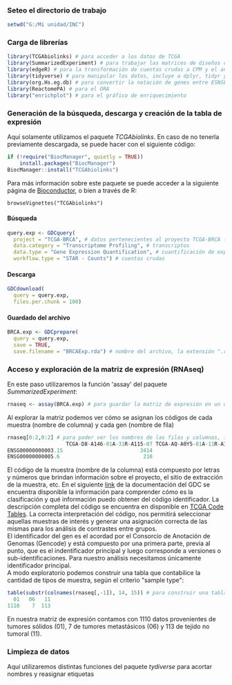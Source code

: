 ### Seteo el directorio de trabajo
```R
setwd("G:/Mi unidad/INC") 
```
### Carga de librerías
```R
library(TCGAbiolinks) # para acceder a los datos de TCGA  
library(SummarizedExperiment) # para trabajar las matrices de diseños de experimentos  
library(edgeR) # para la transformación de cuentas crudas a CPM y el análisis de DEGs  
library(tidyverse) # para manipular los datos, incluye a dplyr, tidyr y ggplot2  
library(org.Hs.eg.db) # para convertir la notación de genes entre ESNSEMBL, SYMBOL, ENTREZ, etc  
library(ReactomePA) # para el ORA  
library("enrichplot") # para el gráfico de enriquecimiento  
```
### Generación de la búsqueda, descarga y creación de la tabla de expresión  
Aquí solamente utilizamos el paquete _TCGAbiolinks_. En caso de no tenerla previamente descargada, se puede hacer con el siguiente código:
```R
if (!require("BiocManager", quietly = TRUE))
    install.packages("BiocManager")
BiocManager::install("TCGAbiolinks")
```
Para más información sobre este paquete se puede acceder a la siguiente página de [Bioconductor](https://bioconductor.org/packages/release/bioc/html/TCGAbiolinks.html), o bien a través de R:
```
browseVignettes("TCGAbiolinks")
```
#### Búsqueda 
```R
query.exp <- GDCquery(
  project = "TCGA-BRCA", # datos pertenecientes al proyecto TCGA-BRCA (Breast Cancer)
  data.category = "Transcriptome Profiling", # transcriptos
  data.type = "Gene Expression Quantification", # cuantificación de expresión
  workflow.type = "STAR - Counts") # cuentas crudas
```
#### Descarga 
```R
GDCdownload(
  query = query.exp,
  files.per.chunk = 100)
```
#### Guardado del archivo
```R
BRCA.exp <- GDCprepare(
  query = query.exp,
  save = TRUE,
  save.filename = "BRCAExp.rda") # nombre del archivo, la extensión ".rda" corresponde a "datos de R"
```
### Acceso y exploración de la matriz de expresión (RNAseq)
En este paso utilizaremos la función 'assay' del paquete _SummarizedExperiment_:
```R
rnaseq <- assay(BRCA.exp) # para guardar la matriz de expresión en un objeto
```
Al explorar la matriz podemos ver cómo se asignan los códigos de cada muestra (nombre de columna) y cada gen (nombre de fila)
```R
rnaseq[0:2,0:2] # para poder ver los nombres de las filas y columnas, incluimos el 0  
                   TCGA-D8-A146-01A-31R-A115-07 TCGA-AQ-A0Y5-01A-11R-A14M-07
ENSG00000000003.15                         3414                          879
ENSG00000000005.6                           210                            9
```
El código de la muestra (nombre de la columna) está compuesto por letras y números que brindan información sobre el proyecto, el sitio de extracción de la muestra, etc. En el siguiente [link](https://docs.gdc.cancer.gov/Encyclopedia/pages/TCGA_Barcode/) de la documentación del GDC se encuentra disponible la información para comprender cómo es la clasificación y qué información puedo obtener del código identificador. La descripción completa del código se encuentra en disponible en [TCGA Code Tables](https://gdc.cancer.gov/resources-tcga-users/tcga-code-tables). La correcta interpretación del código, nos permitirá seleccionar aquellas muestras de interés y generar una asignación correcta de las mismas para los análisis de contrastes entre grupos.  
El identificador del gen es el acordad por el Consorcio de Anotación de Genomas (Gencode) y está compuesto por una primera parte, previa al punto, que es el indentificador principal y luego corresponde a versiones o sub-identificaciones. Para nuestro análisis necesitamos únicamente identificador principal.  
A modo exploratorio podemos construir una tabla que contabilice la cantidad de tipos de muestra, según el criterio "sample type":
```R
table(substr(colnames(rnaseq[,-1]), 14, 15)) # para construir una tabla de conteo según el "sample type" indicado en los lugares 14 y 15 del código identificador
  01   06   11 
1110    7  113 
```
En nuestra matriz de expresión contamos con 1110 datos provenientes de tumores sólidos (01), 7 de tumores metastásicos (06) y 113 de tejido no tumoral (11).  

### Limpieza de datos
Aquí utilizaremos distintas funciones del paquete _tydiverse_ para acortar nombres y reasignar etiquetas
```R

```
```R

```
```R

```
